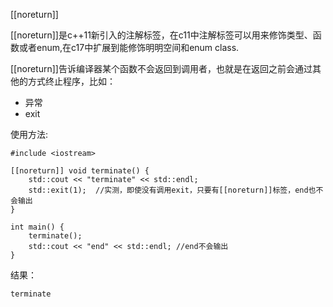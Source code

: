 [[noreturn]]

[[noreturn]]是c++11新引入的注解标签，在c11中注解标签可以用来修饰类型、函数或者enum,在c17中扩展到能修饰明明空间和enum class.

[[noreturn]]告诉编译器某个函数不会返回到调用者，也就是在返回之前会通过其他的方式终止程序，比如：
* 异常
* exit

使用方法:
```
#include <iostream>

[[noreturn]] void terminate() {
    std::cout << "terminate" << std::endl;
    std::exit(1);  //实测，即使没有调用exit，只要有[[noreturn]]标签，end也不会输出
}

int main() {
    terminate();
    std::cout << "end" << std::endl; //end不会输出
}
```
结果：
```
terminate
```
